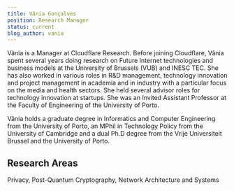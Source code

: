 ```yaml
---
title: Vânia Gonçalves
position: Research Manager
status: current
blog_author: vania
---
```


Vânia is a Manager at Cloudflare Research. Before joining Cloudflare, Vânia spent several years doing research on Future Internet technologies and business models at the University of Brussels (VUB) and INESC TEC. She has also worked in various roles in R&D management, technology innovation and project management in academia and in industry with a particular focus on the media and health sectors. She held several advisor roles for technology innovation at startups. She was an Invited Assistant Professor at the Faculty of Engineering of the University of Porto. 

Vânia holds a graduate degree in Informatics and Computer Engineering from the University of Porto, an MPhil in Technology Policy from the University of Cambridge and a dual Ph.D degree from the Vrije Universiteit Brussel and the University of Porto.

## Research Areas

Privacy, Post-Quantum Cryptography, Network Architecture and Systems
